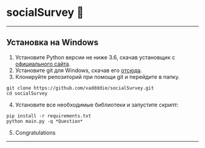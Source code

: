 # socialSurvey :black_square_button:

____

## Установка на Windows

1. Установите Python версии не ниже 3.6, скачав установщик с [официального сайта](https://www.python.org/downloads/).
2. Установите git для Windows, скачав его [отсюда](https://git-scm.com/download/win).
3. Клонируйте репозиторий при помощи git и перейдите в папку.

```
git clone https://github.com/vaddddie/socialSurvey.git
cd socialSurvey
```

4. Установите все необходимые библиотеки и запустите скрипт:

```
pip install -r requirements.txt
python main.py -q *Question*
```

5. Congratulations

____
